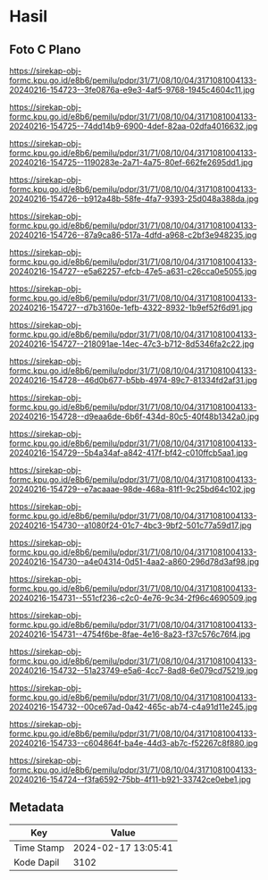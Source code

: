 # Hasil

## Foto C Plano

https://sirekap-obj-formc.kpu.go.id/e8b6/pemilu/pdpr/31/71/08/10/04/3171081004133-20240216-154723--3fe0876a-e9e3-4af5-9768-1945c4604c11.jpg

https://sirekap-obj-formc.kpu.go.id/e8b6/pemilu/pdpr/31/71/08/10/04/3171081004133-20240216-154725--74dd14b9-6900-4def-82aa-02dfa4016632.jpg

https://sirekap-obj-formc.kpu.go.id/e8b6/pemilu/pdpr/31/71/08/10/04/3171081004133-20240216-154725--1190283e-2a71-4a75-80ef-662fe2695dd1.jpg

https://sirekap-obj-formc.kpu.go.id/e8b6/pemilu/pdpr/31/71/08/10/04/3171081004133-20240216-154726--b912a48b-58fe-4fa7-9393-25d048a388da.jpg

https://sirekap-obj-formc.kpu.go.id/e8b6/pemilu/pdpr/31/71/08/10/04/3171081004133-20240216-154726--87a9ca86-517a-4dfd-a968-c2bf3e948235.jpg

https://sirekap-obj-formc.kpu.go.id/e8b6/pemilu/pdpr/31/71/08/10/04/3171081004133-20240216-154727--e5a62257-efcb-47e5-a631-c26cca0e5055.jpg

https://sirekap-obj-formc.kpu.go.id/e8b6/pemilu/pdpr/31/71/08/10/04/3171081004133-20240216-154727--d7b3160e-1efb-4322-8932-1b9ef52f6d91.jpg

https://sirekap-obj-formc.kpu.go.id/e8b6/pemilu/pdpr/31/71/08/10/04/3171081004133-20240216-154727--218091ae-14ec-47c3-b712-8d5346fa2c22.jpg

https://sirekap-obj-formc.kpu.go.id/e8b6/pemilu/pdpr/31/71/08/10/04/3171081004133-20240216-154728--46d0b677-b5bb-4974-89c7-81334fd2af31.jpg

https://sirekap-obj-formc.kpu.go.id/e8b6/pemilu/pdpr/31/71/08/10/04/3171081004133-20240216-154728--d9eaa6de-6b6f-434d-80c5-40f48b1342a0.jpg

https://sirekap-obj-formc.kpu.go.id/e8b6/pemilu/pdpr/31/71/08/10/04/3171081004133-20240216-154729--5b4a34af-a842-417f-bf42-c010ffcb5aa1.jpg

https://sirekap-obj-formc.kpu.go.id/e8b6/pemilu/pdpr/31/71/08/10/04/3171081004133-20240216-154729--e7acaaae-98de-468a-81f1-9c25bd64c102.jpg

https://sirekap-obj-formc.kpu.go.id/e8b6/pemilu/pdpr/31/71/08/10/04/3171081004133-20240216-154730--a1080f24-01c7-4bc3-9bf2-501c77a59d17.jpg

https://sirekap-obj-formc.kpu.go.id/e8b6/pemilu/pdpr/31/71/08/10/04/3171081004133-20240216-154730--a4e04314-0d51-4aa2-a860-296d78d3af98.jpg

https://sirekap-obj-formc.kpu.go.id/e8b6/pemilu/pdpr/31/71/08/10/04/3171081004133-20240216-154731--551cf236-c2c0-4e76-9c34-2f96c4690509.jpg

https://sirekap-obj-formc.kpu.go.id/e8b6/pemilu/pdpr/31/71/08/10/04/3171081004133-20240216-154731--4754f6be-8fae-4e16-8a23-f37c576c76f4.jpg

https://sirekap-obj-formc.kpu.go.id/e8b6/pemilu/pdpr/31/71/08/10/04/3171081004133-20240216-154732--51a23749-e5a6-4cc7-8ad8-6e079cd75219.jpg

https://sirekap-obj-formc.kpu.go.id/e8b6/pemilu/pdpr/31/71/08/10/04/3171081004133-20240216-154732--00ce67ad-0a42-465c-ab74-c4a91d11e245.jpg

https://sirekap-obj-formc.kpu.go.id/e8b6/pemilu/pdpr/31/71/08/10/04/3171081004133-20240216-154733--c604864f-ba4e-44d3-ab7c-f52267c8f880.jpg

https://sirekap-obj-formc.kpu.go.id/e8b6/pemilu/pdpr/31/71/08/10/04/3171081004133-20240216-154724--f3fa6592-75bb-4f11-b921-33742ce0ebe1.jpg


## Metadata

| Key        | Value               |
| ---------- | ------------------- |
| Time Stamp | 2024-02-17 13:05:41 |
| Kode Dapil | 3102                |



